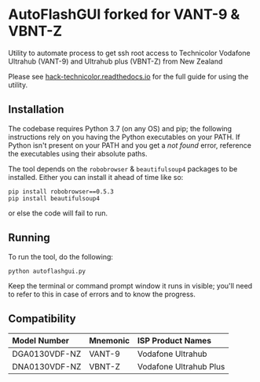 # AutoFlashGUI forked for VANT-9 & VBNT-Z

Utility to automate process to get ssh root access to Technicolor Vodafone Ultrahub (VANT-9) and Ultrahub plus (VBNT-Z) from New Zealand

Please see [hack-technicolor.readthedocs.io](https://hack-technicolor.readthedocs.io) for the full guide for using the utility.

## Installation

The codebase requires Python 3.7 (on any OS) and pip; the following instructions
rely on you having the Python executables on your PATH.  If Python isn't
present on your PATH and you get a *not found* error, reference the
executables using their absolute paths.

The tool depends on the `robobrowser` & `beautifulsoup4` packages to be installed.  Either
you can install it ahead of time like so:

```
pip install robobrowser==0.5.3
pip install beautifulsoup4
```
or else the code will fail to run.

## Running

To run the tool, do the following:

```
python autoflashgui.py
```

Keep the terminal or command prompt window it runs in visible; you'll need to
refer to this in case of errors and to know the progress.

## Compatibility


| Model Number    | Mnemonic | ISP Product Names
|:----------------|:---------|:--------------------------
| DGA0130VDF-NZ   | VANT-9   | Vodafone Ultrahub
| DNA0130VDF-NZ   | VBNT-Z   | Vodafone Ultrahub Plus
 

